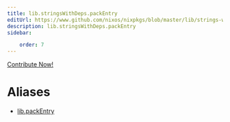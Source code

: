 ```yaml
---
title: lib.stringsWithDeps.packEntry
editUrl: https://www.github.com/nixos/nixpkgs/blob/master/lib/strings-with-deps.nix#L82C15
description: lib.stringsWithDeps.packEntry
sidebar:

    order: 7
---
```


<a href="https://www.github.com/nixos/nixpkgs/blob/master/lib/strings-with-deps.nix#L82C15">Contribute Now!</a>


# Aliases

- [lib.packEntry](reference/lib/lib-packEntry)


